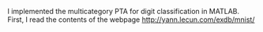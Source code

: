 I implemented the multicategory PTA for digit classification in MATLAB. First, I read the contents of the webpage http://yann.lecun.com/exdb/mnist/ 
